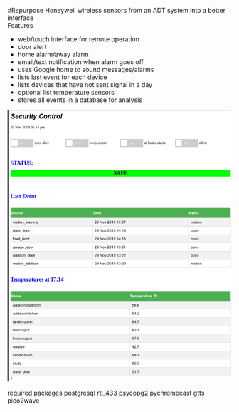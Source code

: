 #Repurpose Honeywell wireless sensors from an ADT system into a better interface          
Features
- web/touch interface for remote operation
- door alert
- home alarm/away alarm
- email/text notification when alarm goes off
- uses Google home to sound messages/alarms
- lists last event for each device
- lists devices that have not sent signal in a day
- optional list temperature sensors
- stores all events in a database for analysis

![Screenshot](./screenshot.png)

required packages
	postgresql
	rtl_433
	psycopg2
        pychromecast
	gtts
	pico2wave
